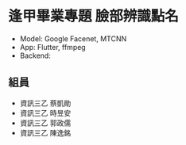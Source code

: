 # 逢甲畢業專題 臉部辨識點名

- Model: Google Facenet, MTCNN
- App: Flutter, ffmpeg
- Backend: 

## 組員

- 資訊三乙 蔡凱勛
- 資訊三乙 時昱安
- 資訊三乙 郭政儒
- 資訊三乙 陳逸銘

